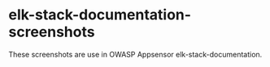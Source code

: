 # elk-stack-documentation-screenshots
These screenshots are use in OWASP Appsensor elk-stack-documentation.

